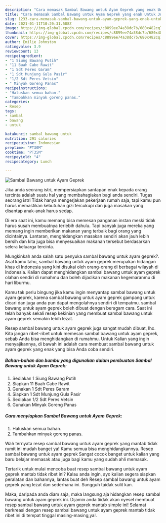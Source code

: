 ```yaml
---
description: "Cara memasak Sambal Bawang untuk Ayam Geprek yang enak Untuk Jualan"
title: "Cara memasak Sambal Bawang untuk Ayam Geprek yang enak Untuk Jualan"
slug: 1233-cara-memasak-sambal-bawang-untuk-ayam-geprek-yang-enak-untuk-jualan
date: 2021-01-11T10:20:31.588Z
image: https://img-global.cpcdn.com/recipes/c8899ee74a38dc7b/680x482cq70/sambal-bawang-untuk-ayam-geprek-foto-resep-utama.jpg
thumbnail: https://img-global.cpcdn.com/recipes/c8899ee74a38dc7b/680x482cq70/sambal-bawang-untuk-ayam-geprek-foto-resep-utama.jpg
cover: https://img-global.cpcdn.com/recipes/c8899ee74a38dc7b/680x482cq70/sambal-bawang-untuk-ayam-geprek-foto-resep-utama.jpg
author: Emilie Johnston
ratingvalue: 3.9
reviewcount: 13
recipeingredient:
- "1 Siung Bawang Putih"
- "11 Buah Cabe Rawit"
- "1 Sdt Peres Garam"
- "1 Sdt Munjung Gula Pasir"
- "1/2 Sdt Peres Vetsin"
- " Minyak Goreng Panas"
recipeinstructions:
- "Haluskan semua bahan."
- "Tambahkan minyak goreng panas."
categories:
- Resep
tags:
- sambal
- bawang
- untuk

katakunci: sambal bawang untuk 
nutrition: 291 calories
recipecuisine: Indonesian
preptime: "PT30M"
cooktime: "PT35M"
recipeyield: "4"
recipecategory: Lunch

---
```



![Sambal Bawang untuk Ayam Geprek](https://img-global.cpcdn.com/recipes/c8899ee74a38dc7b/680x482cq70/sambal-bawang-untuk-ayam-geprek-foto-resep-utama.jpg)

Jika anda seorang istri, mempersiapkan santapan enak kepada orang tercinta adalah suatu hal yang membahagiakan bagi anda sendiri. Tugas seorang istri Tidak hanya mengerjakan pekerjaan rumah saja, tapi kamu pun harus memastikan kebutuhan gizi tercukupi dan juga masakan yang disantap anak-anak harus sedap.

Di era  saat ini, kamu memang bisa memesan panganan instan meski tidak harus susah membuatnya terlebih dahulu. Tapi banyak juga mereka yang memang ingin memberikan makanan yang terbaik bagi orang yang dicintainya. Lantaran, menghidangkan masakan sendiri akan jauh lebih bersih dan kita juga bisa menyesuaikan makanan tersebut berdasarkan selera keluarga tercinta. 



Mungkinkah anda salah satu penyuka sambal bawang untuk ayam geprek?. Asal kamu tahu, sambal bawang untuk ayam geprek merupakan hidangan khas di Indonesia yang kini disukai oleh orang-orang di berbagai wilayah di Indonesia. Kalian dapat menghidangkan sambal bawang untuk ayam geprek olahan sendiri di rumahmu dan boleh dijadikan makanan kegemaranmu di hari liburmu.

Kamu tak perlu bingung jika kamu ingin menyantap sambal bawang untuk ayam geprek, karena sambal bawang untuk ayam geprek gampang untuk dicari dan juga anda pun dapat mengolahnya sendiri di tempatmu. sambal bawang untuk ayam geprek boleh dibuat dengan beragam cara. Saat ini telah banyak sekali resep kekinian yang membuat sambal bawang untuk ayam geprek semakin lebih lezat.

Resep sambal bawang untuk ayam geprek juga sangat mudah dibuat, lho. Kita jangan ribet-ribet untuk memesan sambal bawang untuk ayam geprek, sebab Anda bisa menghidangkan di rumahmu. Untuk Kalian yang ingin menyajikannya, di bawah ini adalah cara membuat sambal bawang untuk ayam geprek yang enak yang bisa Anda coba sendiri.

<!--inarticleads1-->

##### Bahan-bahan dan bumbu yang digunakan dalam pembuatan Sambal Bawang untuk Ayam Geprek:

1. Sediakan 1 Siung Bawang Putih
1. Siapkan 11 Buah Cabe Rawit
1. Gunakan 1 Sdt Peres Garam
1. Siapkan 1 Sdt Munjung Gula Pasir
1. Sediakan 1/2 Sdt Peres Vetsin
1. Gunakan  Minyak Goreng Panas




<!--inarticleads2-->

##### Cara menyiapkan Sambal Bawang untuk Ayam Geprek:

1. Haluskan semua bahan.
1. Tambahkan minyak goreng panas.




Wah ternyata resep sambal bawang untuk ayam geprek yang mantab tidak rumit ini mudah banget ya! Kamu semua bisa menghidangkannya. Resep sambal bawang untuk ayam geprek Sangat cocok banget untuk kalian yang baru belajar memasak atau juga bagi kamu yang sudah ahli memasak.

Tertarik untuk mulai mencoba buat resep sambal bawang untuk ayam geprek mantab tidak ribet ini? Kalau anda ingin, ayo kalian segera siapkan peralatan dan bahannya, lantas buat deh Resep sambal bawang untuk ayam geprek yang lezat dan sederhana ini. Sungguh taidak sulit kan. 

Maka, daripada anda diam saja, maka langsung aja hidangkan resep sambal bawang untuk ayam geprek ini. Dijamin anda tiidak akan nyesel membuat resep sambal bawang untuk ayam geprek mantab simple ini! Selamat berkreasi dengan resep sambal bawang untuk ayam geprek mantab tidak ribet ini di tempat tinggal masing-masing,ya!.

